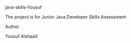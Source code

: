 java-skills-Yousuf

The project is for Junior Java Developer Skills Assessment

Author

Yousuf Alshaaili
